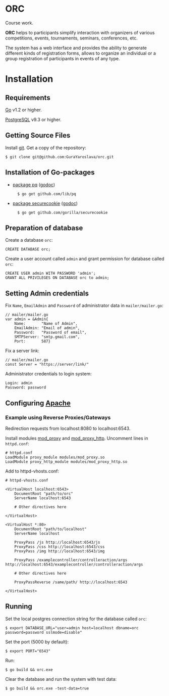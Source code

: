 ORC
===

Course work.

**ORC** helps to participants simplify interaction with
organizers of various competitions, events, tournaments, seminars,
conferences, etc.

The system has a web interface and provides the ability to generate
different kinds of registration forms, allows to organize an individual
or a group registration of participants in events of any type.

# Installation

## Requirements

[Go][1] v1.2 or higher.

[PostgreSQL][2] v9.3 or higher.

## Getting Source Files

Install [git][3]. Get a copy of the repository:

    $ git clone git@github.com:GuraYaroslava/orc.git

## Installation of Go-packages

- [package pq][4] ([godoc](http://godoc.org/github.com/lib/pq))

        $ go get github.com/lib/pq

- [package securecookie][5] ([godoc](http://godoc.org/github.com/gorilla/securecookie))

        $ go get github.com/gorilla/securecookie

## Preparation of database

Create a database `orc`:

    CREATE DATABASE orc;

Create a user account called `admin` and grant permission for database called `orc`:

    CREATE USER admin WITH PASSWORD 'admin';
    GRANT ALL PRIVILEGES ON DATABASE orc to admin;

## Setting Admin credentials

Fix `Name`, `EmailAdmin` and `Password` of administrator data in `mailer/mailer.go`:

    // mailer/mailer.go
    var admin = &Admin{
        Name:       "Name of Admin",
        EmailAdmin: "Email of admin",
        Password:   "Password of email",
        SMTPServer: "smtp.gmail.com",
        Port:       587}

Fix a server link:

    // mailer/mailer.go
    const Server = "https://server/link/"

Administrator credentials to login system:

    Login: admin
    Password: password

## Configuring [Apache][6]

### Example using Reverse Proxies/Gateways

Redirection requests from localhost:8080 to localhost:6543.

Install modules [mod_proxy][7] and [mod_proxy_http][8]. Uncomment lines in `httpd.conf`:

    # httpd.conf
    LoadModule proxy_module modules/mod_proxy.so
    LoadModule proxy_http_module modules/mod_proxy_http.so

Add to httpd-vhosts.conf:

    # httpd-vhosts.conf

    <VirtualHost localhost:6543>
        DocumentRoot "path/to/orc"
        ServerName localhost:6543

        # Other directives here

    </VirtualHost>

    <VirtualHost *:80>
        DocumentRoot "path/to/localhost"
        ServerName localhost

        ProxyPass /js http://localhost:6543/js
        ProxyPass /css http://localhost:6543/css
        ProxyPass /img http://localhost:6543/img

        ProxyPass /examplecontroller/controlleraction/args http://localhost:6543/examplecontroller/controlleraction/args

        # Other directives here

        ProxyPassReverse /same/path/ http://localhost:6543

    </VirtualHost>

## Running

Set the local postgres connection string for the database called `orc`:

    $ export DATABASE_URL="user=admin host=localhost dbname=orc password=password sslmode=disable"

Set the port (5000 by default):

    $ export PORT="6543"

Run:

    $ go build && orc.exe

Clear the database and run the system with test data:

    $ go build && orc.exe -test-data=true

[1]: https://golang.org
[2]: http://www.postgresql.org
[3]: http://git-scm.com
[4]: https://github.com/lib/pq
[5]: http://www.gorillatoolkit.org/pkg/securecookie
[6]: http://httpd.apache.org
[7]: http://httpd.apache.org/docs/2.2/mod/mod_proxy.html
[8]: http://httpd.apache.org/docs/2.2/mod/mod_proxy_http.html
